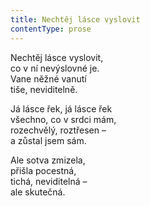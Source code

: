 ```yaml
---
title: Nechtěj lásce vyslovit
contentType: prose
---
```


<section>

Nechtěj lásce vyslovit,  
co v ní nevýslovné je.  
Vane něžné vanutí  
tiše, neviditelně.

Já lásce řek, já lásce řek  
všechno, co v srdci mám,  
rozechvělý, roztřesen –  
a zůstal jsem sám.

Ale sotva zmizela,  
přišla pocestná,  
tichá, neviditelná –  
ale skutečná.

</section>
